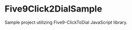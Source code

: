 Five9Click2DialSample
==========================

Sample project utilizing Five9-ClickToDial JavaScript library.
